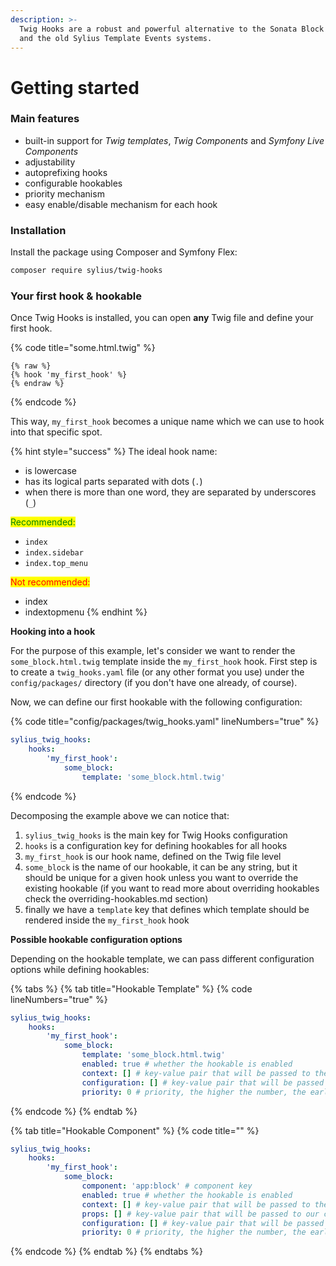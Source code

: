 ```yaml
---
description: >-
  Twig Hooks are a robust and powerful alternative to the Sonata Block Events
  and the old Sylius Template Events systems.
---
```


# Getting started

### Main features

* built-in support for _Twig templates_, _Twig Components_ and _Symfony Live Components_
* adjustability
* autoprefixing hooks
* configurable hookables
* priority mechanism
* easy enable/disable mechanism for each hook

### Installation

Install the package using Composer and Symfony Flex:

```bash
composer require sylius/twig-hooks
```

### Your first hook & hookable

Once Twig Hooks is installed, you can open **any** Twig file and define your first hook.

{% code title="some.html.twig" %}
```twig
{% raw %}
{% hook 'my_first_hook' %}
{% endraw %}
```
{% endcode %}

This way, `my_first_hook` becomes a unique name which we can use to hook into that specific spot.

{% hint style="success" %}
The ideal hook name:

* is lowercase
* has its logical parts separated with dots (`.`)
* when there is more than one word, they are separated by underscores (`_`)

<mark style="color:green;">Recommended:</mark>

* `index`
* `index.sidebar`
* `index.top_menu`

<mark style="color:red;">Not recommended:</mark>

* index
* indextopmenu
{% endhint %}

**Hooking into a hook**

For the purpose of this example, let's consider we want to render the `some_block.html.twig` template inside the `my_first_hook` hook. First step is to create a `twig_hooks.yaml` file (or any other format you use) under the `config/packages/` directory (if you don't have one already, of course).

Now, we can define our first hookable with the following configuration:

{% code title="config/packages/twig_hooks.yaml" lineNumbers="true" %}
```yaml
sylius_twig_hooks:
    hooks:
        'my_first_hook':
            some_block:
                template: 'some_block.html.twig'
```
{% endcode %}

Decomposing the example above we can notice that:

1. `sylius_twig_hooks` is the main key for Twig Hooks configuration
2. `hooks` is a configuration key for defining hookables for all hooks
3. `my_first_hook` is our hook name, defined on the Twig file level
4. `some_block` is the name of our hookable, it can be any string, but it should be unique for a given hook unless you want to override the existing hookable (if you want to read more about overriding hookables check the overriding-hookables.md section)
5. finally we have a `template` key that defines which template should be rendered inside the `my_first_hook` hook

**Possible hookable configuration options**

Depending on the hookable template, we can pass different configuration options while defining hookables:

{% tabs %}
{% tab title="Hookable Template" %}
{% code lineNumbers="true" %}
```yaml
sylius_twig_hooks:
    hooks:
        'my_first_hook':
            some_block:
                template: 'some_block.html.twig'
                enabled: true # whether the hookable is enabled
                context: [] # key-value pair that will be passed to the context bag
                configuration: [] # key-value pair that will be passed to the configuration bag
                priority: 0 # priority, the higher the number, the earlier the hookable will be hooked
```
{% endcode %}
{% endtab %}

{% tab title="Hookable Component" %}
{% code title="" %}
```yaml
sylius_twig_hooks:
    hooks:
        'my_first_hook':
            some_block:
                component: 'app:block' # component key
                enabled: true # whether the hookable is enabled
                context: [] # key-value pair that will be passed to the context bag
                props: [] # key-value pair that will be passed to our component as props
                configuration: [] # key-value pair that will be passed to the configuration bag
                priority: 0 # priority, the higher the number, the earlier the hookable will be hooked
```
{% endcode %}
{% endtab %}
{% endtabs %}

